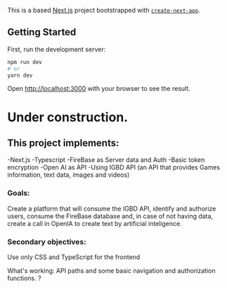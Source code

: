 This is a based [Next.js](https://nextjs.org/) project bootstrapped with [`create-next-app`](https://github.com/vercel/next.js/tree/canary/packages/create-next-app).

## Getting Started

First, run the development server:

```bash
npm run dev
# or
yarn dev
```

Open [http://localhost:3000](http://localhost:3000) with your browser to see the result.

# Under construction.

## This project implements:

-Next.js
-Typescript
-FireBase as Server data and Auth
-Basic token encryption
-Open AI as API
-Using IGBD API (an API that provides Games information, text data, images and videos)

### Goals:

Create a platform that will consume the IGBD API, identify and authorize users, consume the FireBase database and, in case of not having data, create a call in OpenIA to create text by artificial inteligence.

### Secondary objectives:

Use only CSS and TypeScript for the frontend

What's working: API paths and some basic navigation and authorization functions.
?

